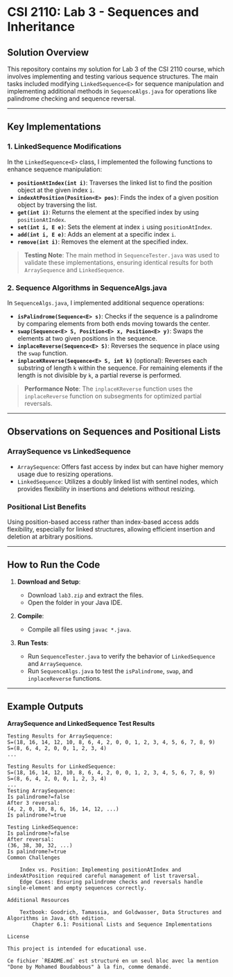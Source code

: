 # CSI 2110: Lab 3 - Sequences and Inheritance

## Solution Overview

This repository contains my solution for Lab 3 of the CSI 2110 course, which involves implementing and testing various sequence structures. The main tasks included modifying `LinkedSequence<E>` for sequence manipulation and implementing additional methods in `SequenceAlgs.java` for operations like palindrome checking and sequence reversal.

---

## Key Implementations

### 1. LinkedSequence Modifications
In the `LinkedSequence<E>` class, I implemented the following functions to enhance sequence manipulation:

- **`positionAtIndex(int i)`**: Traverses the linked list to find the position object at the given index `i`.
- **`indexAtPosition(Position<E> pos)`**: Finds the index of a given position object by traversing the list.
- **`get(int i)`**: Returns the element at the specified index by using `positionAtIndex`.
- **`set(int i, E e)`**: Sets the element at index `i` using `positionAtIndex`.
- **`add(int i, E e)`**: Adds an element at a specific index `i`.
- **`remove(int i)`**: Removes the element at the specified index.

> **Testing Note**: The main method in `SequenceTester.java` was used to validate these implementations, ensuring identical results for both `ArraySequence` and `LinkedSequence`.

### 2. Sequence Algorithms in SequenceAlgs.java
In `SequenceAlgs.java`, I implemented additional sequence operations:

- **`isPalindrome(Sequence<E> s)`**: Checks if the sequence is a palindrome by comparing elements from both ends moving towards the center.
- **`swap(Sequence<E> S, Position<E> x, Position<E> y)`**: Swaps the elements at two given positions in the sequence.
- **`inplaceReverse(Sequence<E> S)`**: Reverses the sequence in place using the `swap` function.
- **`inplaceKReverse(Sequence<E> S, int k)`** (optional): Reverses each substring of length `k` within the sequence. For remaining elements if the length is not divisible by `k`, a partial reverse is performed.

> **Performance Note**: The `inplaceKReverse` function uses the `inplaceReverse` function on subsegments for optimized partial reversals.

---

## Observations on Sequences and Positional Lists

### ArraySequence vs LinkedSequence
- `ArraySequence`: Offers fast access by index but can have higher memory usage due to resizing operations.
- `LinkedSequence`: Utilizes a doubly linked list with sentinel nodes, which provides flexibility in insertions and deletions without resizing.

### Positional List Benefits
Using position-based access rather than index-based access adds flexibility, especially for linked structures, allowing efficient insertion and deletion at arbitrary positions.

---

## How to Run the Code

1. **Download and Setup**:
   - Download `lab3.zip` and extract the files.
   - Open the folder in your Java IDE.

2. **Compile**:
   - Compile all files using `javac *.java`.

3. **Run Tests**:
   - Run `SequenceTester.java` to verify the behavior of `LinkedSequence` and `ArraySequence`.
   - Run `SequenceAlgs.java` to test the `isPalindrome`, `swap`, and `inplaceReverse` functions.

---

## Example Outputs

**ArraySequence and LinkedSequence Test Results**
```plaintext
Testing Results for ArraySequence:
S=(18, 16, 14, 12, 10, 8, 6, 4, 2, 0, 0, 1, 2, 3, 4, 5, 6, 7, 8, 9)
S=(8, 6, 4, 2, 0, 0, 1, 2, 3, 4)
...

Testing Results for LinkedSequence:
S=(18, 16, 14, 12, 10, 8, 6, 4, 2, 0, 0, 1, 2, 3, 4, 5, 6, 7, 8, 9)
S=(8, 6, 4, 2, 0, 0, 1, 2, 3, 4)
...
Testing ArraySequence:
Is palindrome?=false
After 3 reversal:
(4, 2, 0, 10, 8, 6, 16, 14, 12, ...)
Is palindrome?=true

Testing LinkedSequence:
Is palindrome?=false
After reversal:
(36, 38, 30, 32, ...)
Is palindrome?=true
Common Challenges

    Index vs. Position: Implementing positionAtIndex and indexAtPosition required careful management of list traversal.
    Edge Cases: Ensuring palindrome checks and reversals handle single-element and empty sequences correctly.

Additional Resources

    Textbook: Goodrich, Tamassia, and Goldwasser, Data Structures and Algorithms in Java, 6th edition.
        Chapter 6.1: Positional Lists and Sequence Implementations

License

This project is intended for educational use.

Ce fichier `README.md` est structuré en un seul bloc avec la mention "Done by Mohamed Boudabbous" à la fin, comme demandé.


